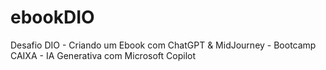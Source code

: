 # ebookDIO
Desafio DIO -  Criando um Ebook com ChatGPT &amp; MidJourney - Bootcamp CAIXA - IA Generativa com Microsoft Copilot
